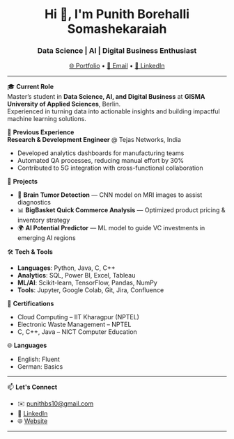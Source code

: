 <h1 align="center">Hi 👋, I'm Punith Borehalli Somashekaraiah</h1>
<h3 align="center">Data Science | AI | Digital Business Enthusiast</h3>

<p align="center">
  <a href="https://punithbs10.github.io/punith/" target="_blank">🌐 Portfolio</a> • 
  <a href="mailto:punithbs10@gmail.com">📧 Email</a> • 
  <a href="https://www.linkedin.com/in/punithbs" target="_blank">🔗 LinkedIn</a>
</p>

---

🎓 **Current Role**  
Master’s student in **Data Science, AI, and Digital Business** at **GISMA University of Applied Sciences**, Berlin.  
Experienced in turning data into actionable insights and building impactful machine learning solutions.

💼 **Previous Experience**  
**Research & Development Engineer** @ Tejas Networks, India  
- Developed analytics dashboards for manufacturing teams  
- Automated QA processes, reducing manual effort by 30%  
- Contributed to 5G integration with cross-functional collaboration

🧠 **Projects**  
- 🧬 **Brain Tumor Detection** — CNN model on MRI images to assist diagnostics  
- 📊 **BigBasket Quick Commerce Analysis** — Optimized product pricing & inventory strategy  
- 🌍 **AI Potential Predictor** — ML model to guide VC investments in emerging AI regions

🛠️ **Tech & Tools**  
- **Languages**: Python, Java, C, C++  
- **Analytics**: SQL, Power BI, Excel, Tableau  
- **ML/AI**: Scikit-learn, TensorFlow, Pandas, NumPy  
- **Tools**: Jupyter, Google Colab, Git, Jira, Confluence

📜 **Certifications**  
- Cloud Computing – IIT Kharagpur (NPTEL)  
- Electronic Waste Management – NPTEL  
- C, C++, Java – NICT Computer Education  

🌐 **Languages**  
- English: Fluent  
- German: Basics

---

📫 **Let's Connect**  
- ✉️ [punithbs10@gmail.com](mailto:punithbs10@gmail.com)  
- 🔗 [LinkedIn](https://www.linkedin.com/in/punithbs)  
- 🌐 [Website](https://punithbs10.github.io/punith/)

---
